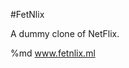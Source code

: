 #FetNlix

A dummy clone of NetFlix.

<!-- Hosted on [www.fetnlix.ml](https://www.fetnlix.ml/){:target="_blank"} -->

%md <a href="(https://www.fetnlix.ml/" target="_blank">www.fetnlix.ml</a>
